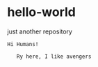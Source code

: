 # hello-world
just another repository
    
    Hi Humans!
    
       Ry here, I like avengers
       

